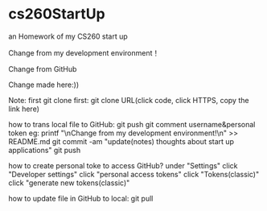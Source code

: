 # cs260StartUp
an Homework of my CS260 start up

Change from my development environment！

Change from GitHub

Change made here:))

Note: 
first git clone first:
git clone URL(click code, click HTTPS, copy the link here)

how to trans local file to GitHub:
git push
git comment
username&personal token
eg: 
printf "\nChange from my development environment!\n" >> README.md
git commit -am "update(notes) thoughts about start up applications"
git push

how to create personal toke to access GitHub?
under "Settings"
click "Developer settings"
click "personal access tokens"
click "Tokens(classic)"
click "generate new tokens(classic)"

how to update file in GitHub to local:
git pull




